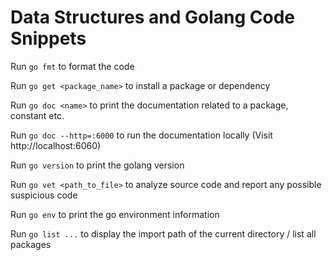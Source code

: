 # Data Structures and Golang Code Snippets

Run `go fmt` to format the code

Run `go get <package_name>` to install a package or dependency

Run `go doc <name>` to print the documentation related to a package, constant etc.

Run `go doc --http=:6000` to run the documentation locally (Visit http://localhost:6060)

Run `go version` to print the golang version

Run `go vet <path_to_file>` to analyze source code and report any possible suspicious code 

Run `go env` to print the go environment information 

Run `go list ...` to display the import path of the current directory / list all packages
